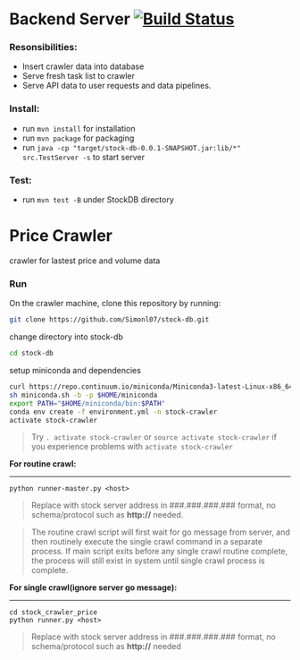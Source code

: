 # Backend Server [![Build Status](https://travis-ci.org/Simonl07/stock-db.svg?branch=master)](https://travis-ci.org/Simonl07/stock-db)

### Resonsibilities:
* Insert crawler data into database
* Serve fresh task list to crawler
* Serve API data to user requests and data pipelines.

### Install:
* run ```mvn install``` for installation
* run ```mvn package``` for packaging
* run ```java -cp "target/stock-db-0.0.1-SNAPSHOT.jar:lib/*" src.TestServer -s``` to start server
   
### Test: 
   * run ```mvn test -B``` under StockDB directory
   
# Price Crawler
crawler for lastest price and volume data

### Run

On the crawler machine, clone this repository by running: 
```bash
git clone https://github.com/Simonl07/stock-db.git
```
change directory into stock-db
```bash
cd stock-db
```

setup miniconda and dependencies
```bash
curl https://repo.continuum.io/miniconda/Miniconda3-latest-Linux-x86_64.sh -o miniconda.sh
sh miniconda.sh -b -p $HOME/miniconda
export PATH="$HOME/miniconda/bin:$PATH"
conda env create -f environment.yml -n stock-crawler
activate stock-crawler
```
> Try ```. activate stock-crawler``` or ```source activate stock-crawler``` if you experience problems with ```activate stock-crawler```


**For routine crawl:**
***
```
python runner-master.py <host>
```
> Replace <host> with stock server address in ###.###.###.### format, no schema/protocol such as <strong>http://</strong> needed.
   
> The routine crawl script will first wait for go message from server, and then routinely execute the single crawl command in a separate process. If main script exits before any single crawl routine complete, the process will still exist in system until single crawl process is complete.
  
**For single crawl(ignore server go message):**
***
```
cd stock_crawler_price
python runner.py <host>
```
> Replace <host> with stock server address in ###.###.###.### format, no schema/protocol such as <strong>http://</strong> needed


 
 
